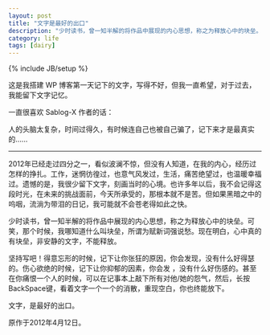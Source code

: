 ```yaml
---
layout: post
title: "文字是最好的出口"
description: "少时读书，曾一知半解的将作品中展现的内心思想，称之为释放心中的块垒。可笑，那个时候，我哪知道什么叫块垒，所谓为赋新词强说愁。现在明白，心中真的有块垒，非安静的文字，不能释放。"
category: life
tags: [dairy]
---
```

{% include JB/setup %}

这是我搭建 WP 博客第一天记下的文字，写得不好，但我一直希望，对于过去，我能留下文字记忆。

一直很喜欢 Sablog-X 作者的话：

人的头脑太复杂，时间过得久，有时候连自己也被自己骗了，记下来才是最真实的……

----

2012年已经走过四分之一，看似波澜不惊，但没有人知道，在我的内心，经历过怎样的挣扎。工作，迷惘彷徨过，也意气风发过，生活，痛苦绝望过，也温暖幸福过。遗憾的是，我很少留下文字，刻画当时的心境。也许多年以后，我不会记得这段时光，在未来的挑战面前，今天所承受的，那根本就不是苦。但如果黑暗之中的呜咽，流淌为带泪的日记，我可能就不会苍老得如此之快。

少时读书，曾一知半解的将作品中展现的内心思想，称之为释放心中的块垒。可笑，那个时候，我哪知道什么叫块垒，所谓为赋新词强说愁。现在明白，心中真的有块垒，非安静的文字，不能释放。

坚持写吧！得意忘形的时候，记下让你张狂的原因，你会发现，没有什么好得瑟的。伤心欲绝的时候，记下让你抑郁的因素，你会发 ，没有什么好伤感的。甚至在你痛恨一个人的时候，可以在记事本上敲下所有对他/她的怨气，然后，长按BackSpace键，看着文字一个一个的消散，重现空白，你也终能放下。

文字，是最好的出口。

原作于2012年4月12日。